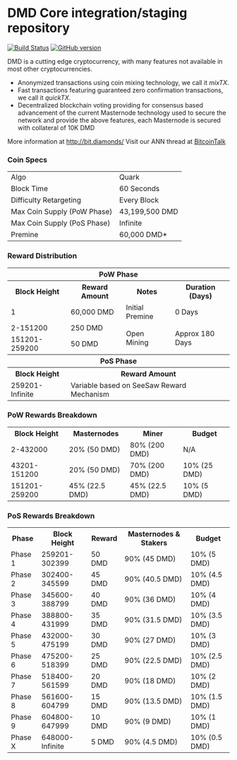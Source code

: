 DMD Core integration/staging repository
=====================================

[![Build Status](https://travis-ci.org/DMD-Project/DMD.svg?branch=master)](https://travis-ci.org/DMD-Project/DMD) [![GitHub version](https://badge.fury.io/gh/DMD-Project%2FDMD.svg)](https://badge.fury.io/gh/DMD-Project%2FDMD)

DMD is a cutting edge cryptocurrency, with many features not available in most other cryptocurrencies.
- Anonymized transactions using coin mixing technology, we call it _mixTX_.
- Fast transactions featuring guaranteed zero confirmation transactions, we call it _quickTX_.
- Decentralized blockchain voting providing for consensus based advancement of the current Masternode
  technology used to secure the network and provide the above features, each Masternode is secured
  with collateral of 10K DMD

More information at http://bit.diamonds/ Visit our ANN thread at [BitcoinTalk](https://bitcointalk.org/index.php?topic=580725.0)

### Coin Specs
<table>
<tr><td>Algo</td><td>Quark</td></tr>
<tr><td>Block Time</td><td>60 Seconds</td></tr>
<tr><td>Difficulty Retargeting</td><td>Every Block</td></tr>
<tr><td>Max Coin Supply (PoW Phase)</td><td>43,199,500 DMD</td></tr>
<tr><td>Max Coin Supply (PoS Phase)</td><td>Infinite</td></tr>
<tr><td>Premine</td><td>60,000 DMD*</td></tr>
</table>



### Reward Distribution

<table>
<th colspan=4>PoW Phase</th>
<tr><th>Block Height</th><th>Reward Amount</th><th>Notes</th><th>Duration (Days)</th></tr>
<tr><td>1</td><td>60,000 DMD</td><td>Initial Premine</td><td>0 Days</td></tr>
<tr><td>2-151200</td><td>250 DMD</td><td rowspan=2>Open Mining</td><td rowspan=2> Approx 180 Days</td></tr>
<tr><td>151201-259200</td><td>50 DMD</td></tr>
<tr><th colspan=4>PoS Phase</th></tr>
<tr><th>Block Height</th><th colspan=3>Reward Amount</th></tr>
<tr><td>259201-Infinite</td><td colspan=3>Variable based on SeeSaw Reward Mechanism</td></tr>
</table>

### PoW Rewards Breakdown

<table>
<th>Block Height</th><th>Masternodes</th><th>Miner</th><th>Budget</th>
<tr><td>2-432000</td><td>20% (50 DMD)</td><td>80% (200 DMD)</td><td>N/A</td></tr>
<tr><td>43201-151200</td><td>20% (50 DMD)</td><td>70% (200 DMD)</td><td>10% (25 DMD)</td></tr>
<tr><td>151201-259200</td><td>45% (22.5 DMD)</td><td>45% (22.5 DMD)</td><td>10% (5 DMD)</td></tr>
</table>

### PoS Rewards Breakdown

<table>
<th>Phase</th><th>Block Height</th><th>Reward</th><th>Masternodes & Stakers</th><th>Budget</th>
<tr><td>Phase 1</td><td>259201-302399</td><td>50 DMD</td><td>90% (45 DMD)</td><td>10% (5 DMD)</td></tr>
<tr><td>Phase 2</td><td>302400-345599</td><td>45 DMD</td><td>90% (40.5 DMD)</td><td>10% (4.5 DMD)</td></tr>
<tr><td>Phase 3</td><td>345600-388799</td><td>40 DMD</td><td>90% (36 DMD)</td><td>10% (4 DMD)</td></tr>
<tr><td>Phase 4</td><td>388800-431999</td><td>35 DMD</td><td>90% (31.5 DMD)</td><td>10% (3.5 DMD)</td></tr>
<tr><td>Phase 5</td><td>432000-475199</td><td>30 DMD</td><td>90% (27 DMD)</td><td>10% (3 DMD)</td></tr>
<tr><td>Phase 6</td><td>475200-518399</td><td>25 DMD</td><td>90% (22.5 DMD)</td><td>10% (2.5 DMD)</td></tr>
<tr><td>Phase 7</td><td>518400-561599</td><td>20 DMD</td><td>90% (18 DMD)</td><td>10% (2 DMD)</td></tr>
<tr><td>Phase 8</td><td>561600-604799</td><td>15 DMD</td><td>90% (13.5 DMD)</td><td>10% (1.5 DMD)</td></tr>
<tr><td>Phase 9</td><td>604800-647999</td><td>10 DMD</td><td>90% (9 DMD)</td><td>10% (1 DMD)</td></tr>
<tr><td>Phase X</td><td>648000-Infinite</td><td>5 DMD</td><td>90% (4.5 DMD)</td><td>10% (0.5 DMD)</td></tr>
</table>
